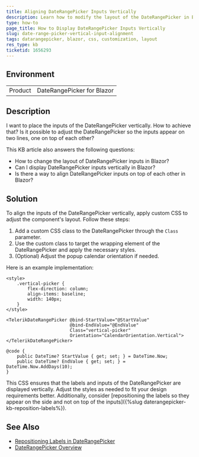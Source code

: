 ```yaml
---
title: Aligning DateRangePicker Inputs Vertically
description: Learn how to modify the layout of the DateRangePicker in Blazor to display its inputs vertically using custom CSS.
type: how-to
page_title: How to Display DateRangePicker Inputs Vertically
slug: date-range-picker-vertical-input-alignment
tags: datarangepicker, blazor, css, customization, layout
res_type: kb
ticketid: 1656293
---
```


## Environment

<table>
    <tbody>
        <tr>
            <td>Product</td>
            <td>DateRangePicker for Blazor</td>
        </tr>
    </tbody>
</table>

## Description

I want to place the inputs of the DateRangePicker vertically. How to achieve that? 
Is it possible to adjust the DateRangePicker so the inputs appear on two lines, one on top of each other?

This KB article also answers the following questions:
- How to change the layout of DateRangePicker inputs in Blazor?
- Can I display DateRangePicker inputs vertically in Blazor?
- Is there a way to align DateRangePicker inputs on top of each other in Blazor?

## Solution

To align the inputs of the DateRangePicker vertically, apply custom CSS to adjust the component's layout. Follow these steps:

1. Add a custom CSS class to the DateRangePicker through the `Class` parameter.
2. Use the custom class to target the wrapping element of the DateRangePicker and apply the necessary styles.
3. (Optional) Adjust the popup calendar orientation if needed.

Here is an example implementation:

```CSHTML
<style>
    .vertical-picker {
        flex-direction: column;
        align-items: baseline;
        width: 140px;
    }
</style>

<TelerikDateRangePicker @bind-StartValue="@StartValue"
                        @bind-EndValue="@EndValue"
                        Class="vertical-picker" 
                        Orientation="CalendarOrientation.Vertical">
</TelerikDateRangePicker>

@code {
    public DateTime? StartValue { get; set; } = DateTime.Now;
    public DateTime? EndValue { get; set; } = DateTime.Now.AddDays(10);
}
```

This CSS ensures that the labels and inputs of the DateRangePicker are displayed vertically. Adjust the styles as needed to fit your design requirements better. Additionally, consider [repositioning the labels so they appear on the side and not on top of the inputs]({%slug daterangepicker-kb-reposition-labels%}).

## See Also

- [Repositioning Labels in DateRangePicker](https://docs.telerik.com/blazor-ui/knowledge-base/daterangepicker-reposition-labels)
- [DateRangePicker Overview](https://docs.telerik.com/blazor-ui/components/daterangepicker/overview)

